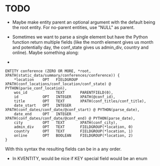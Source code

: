 TODO
====

* Maybe make entity parent an optional argument with the default being the root entity. For no-parent entities, use "NULL" as parent.

* Sometimes we want to parse a single element but have the Python function return multiple fields (like the month element gives us month and potentially day, the conf_state gives us admin_div, country and online). Maybe something along:

-

    ENTITY conference (ZERO OR MORE, *root, XPATH(static_data/summary/conferences/conference)) {
        *location    OPT   FIELDGROUP XPATH(conf_locations/conf_location/conf_state) @ PYTHON(parse_conf_location),
        wos_id             TEXT       PARENTFIELD(0),
        id           OPT   INTEGER    XPATH(@conf_id),
        title        OPT   TEXT       XPATH(conf_titles/conf_title),
        date_start   OPT   INTEGER    XPATH(conf_dates/conf_date/@conf_start) @ PYTHON(parse_date),
        date_end     OPT   INTEGER    XPATH(conf_dates/conf_date/@conf_end) @ PYTHON(parse_date),
        city         OPT   TEXT       XPATH(conf_city),
        admin_div    OPT   TEXT       FIELDGROUP(*location, 0)
        country      OPT   TEXT       FIELDGROUP(*location, 1)
        online       OPT   BOOLEAN    FIELDGROUP(*location, 2)
    }

With this syntax the resulting fields can be in a any order.

* In KVENTITY, would be nice if KEY special field would be an enum
